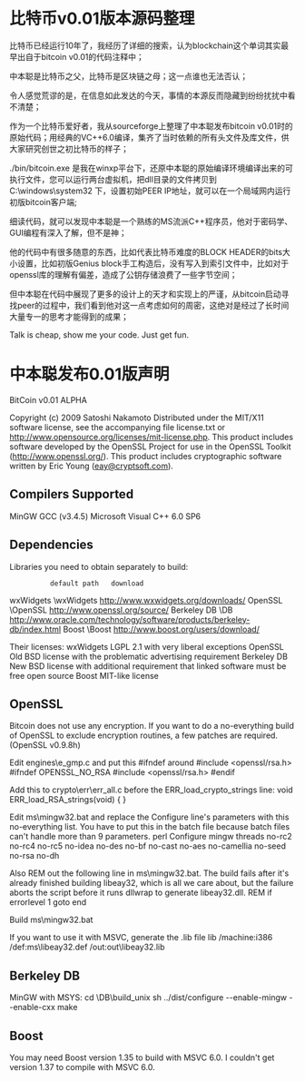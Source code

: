 比特币v0.01版本源码整理
======================================

比特币已经运行10年了，我经历了详细的搜索，认为blockchain这个单词其实最早出自于bitcoin v0.01的代码注释中；

中本聪是比特币之父，比特币是区块链之母；这一点谁也无法否认；

令人感觉荒谬的是，在信息如此发达的今天，事情的本源反而隐藏到纷纷扰扰中看不清楚；

作为一个比特币爱好者，我从sourceforge上整理了中本聪发布bitcoin v0.01时的原始代码；用经典的VC++6.0编译，集齐了当时依赖的所有头文件及库文件，供大家研究创世之初比特币的样子；

./bin/bitcoin.exe 是我在winxp平台下，还原中本聪的原始编译环境编译出来的可执行文件，您可以运行两台虚拟机，把dll目录的文件拷贝到 C:\windows\system32 下，设置初始PEER IP地址，就可以在一个局域网内运行初版bitcoin客户端;

细读代码，就可以发现中本聪是一个熟练的MS流派C++程序员，他对于密码学、GUI编程有深入了解，但不是神；

他的代码中有很多随意的东西，比如代表比特币难度的BLOCK HEADER的bits大小设置，比如初版Genius block手工构造后，没有写入到索引文件中，比如对于openssl库的理解有偏差，造成了公钥存储浪费了一些字节空间；

但中本聪在代码中展现了更多的设计上的天才和实现上的严谨，从bitcoin启动寻找peer的过程中，我们看到他对这一点考虑如何的周密，这绝对是经过了长时间大量专一的思考才能得到的成果；

Talk is cheap, show me your code. Just get fun.


中本聪发布0.01版声明
======================================
BitCoin v0.01 ALPHA

Copyright (c) 2009 Satoshi Nakamoto
Distributed under the MIT/X11 software license, see the accompanying
file license.txt or http://www.opensource.org/licenses/mit-license.php.
This product includes software developed by the OpenSSL Project for use in
the OpenSSL Toolkit (http://www.openssl.org/).  This product includes
cryptographic software written by Eric Young (eay@cryptsoft.com).


Compilers Supported
-------------------
MinGW GCC (v3.4.5)
Microsoft Visual C++ 6.0 SP6


Dependencies
------------
Libraries you need to obtain separately to build:

              default path   download
wxWidgets      \wxWidgets     http://www.wxwidgets.org/downloads/
OpenSSL        \OpenSSL       http://www.openssl.org/source/
Berkeley DB    \DB            http://www.oracle.com/technology/software/products/berkeley-db/index.html
Boost          \Boost         http://www.boost.org/users/download/

Their licenses:
wxWidgets      LGPL 2.1 with very liberal exceptions
OpenSSL        Old BSD license with the problematic advertising requirement
Berkeley DB    New BSD license with additional requirement that linked software must be free open source
Boost          MIT-like license


OpenSSL
-------
Bitcoin does not use any encryption.  If you want to do a no-everything
build of OpenSSL to exclude encryption routines, a few patches are required.
(OpenSSL v0.9.8h)

Edit engines\e_gmp.c and put this #ifndef around #include <openssl/rsa.h>
  #ifndef OPENSSL_NO_RSA
  #include <openssl/rsa.h>
  #endif

Add this to crypto\err\err_all.c before the ERR_load_crypto_strings line:
  void ERR_load_RSA_strings(void) { }

Edit ms\mingw32.bat and replace the Configure line's parameters with this
no-everything list.  You have to put this in the batch file because batch
files can't handle more than 9 parameters.
  perl Configure mingw threads no-rc2 no-rc4 no-rc5 no-idea no-des no-bf no-cast no-aes no-camellia no-seed no-rsa no-dh

Also REM out the following line in ms\mingw32.bat.  The build fails after it's
already finished building libeay32, which is all we care about, but the
failure aborts the script before it runs dllwrap to generate libeay32.dll.
  REM  if errorlevel 1 goto end

Build
  ms\mingw32.bat

If you want to use it with MSVC, generate the .lib file
  lib /machine:i386 /def:ms\libeay32.def /out:out\libeay32.lib


Berkeley DB
-----------
MinGW with MSYS:
cd \DB\build_unix
sh ../dist/configure --enable-mingw --enable-cxx
make


Boost
-----
You may need Boost version 1.35 to build with MSVC 6.0.  I couldn't get
version 1.37 to compile with MSVC 6.0.
